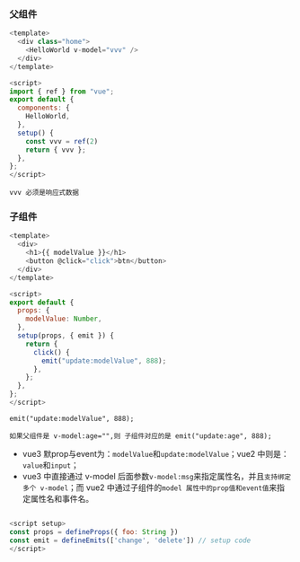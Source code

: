 ### 父组件
```js
<template>
  <div class="home">
    <HelloWorld v-model="vvv" />
  </div>
</template>

<script>
import { ref } from "vue";
export default {
  components: {
    HelloWorld,
  },
  setup() {
    const vvv = ref(2)
    return { vvv };
  },
};
</script>
```

`vvv 必须是响应式数据`

### 子组件
```js
<template>
  <div>
    <h1>{{ modelValue }}</h1>
    <button @click="click">btn</button>
  </div>
</template>

<script>
export default {
  props: {
    modelValue: Number,
  },
  setup(props, { emit }) {
    return {
      click() {
        emit("update:modelValue", 888);
      },
    };
  },
};
</script>
```
`emit("update:modelValue", 888);`

`如果父组件是 v-model:age="",则 子组件对应的是 emit("update:age", 888);`


-   vue3 默prop与event为：`modelValue`和`update:modelValue`；vue2 中则是：`value`和`input`；
-   vue3 中直接通过 v-model 后面参数`v-model:msg`来指定属性名，并且`支持绑定多个 v-model`；而 vue2 中通过子组件的`model 属性中的prop值和event值`来指定属性名和事件名。
```js

<script setup> 
const props = defineProps({ foo: String }) 
const emit = defineEmits(['change', 'delete']) // setup code 
</script>
```